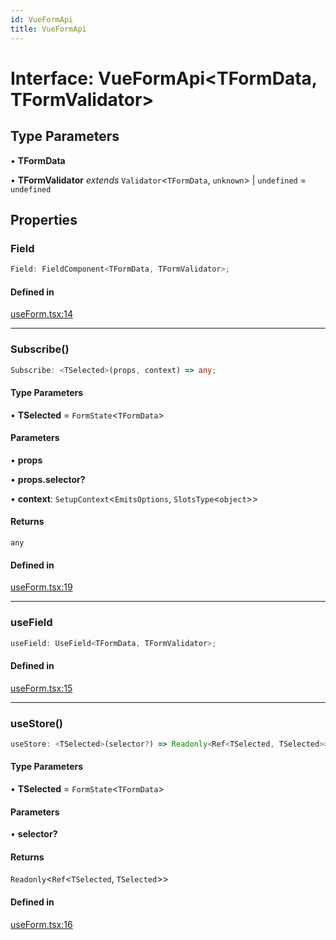 ```yaml
---
id: VueFormApi
title: VueFormApi
---
```


# Interface: VueFormApi\<TFormData, TFormValidator\>

## Type Parameters

• **TFormData**

• **TFormValidator** *extends* `Validator`\<`TFormData`, `unknown`\> \| `undefined` = `undefined`

## Properties

### Field

```ts
Field: FieldComponent<TFormData, TFormValidator>;
```

#### Defined in

[useForm.tsx:14](https://github.com/TanStack/form/blob/main/packages/vue-form/src/useForm.tsx#L14)

***

### Subscribe()

```ts
Subscribe: <TSelected>(props, context) => any;
```

#### Type Parameters

• **TSelected** = `FormState`\<`TFormData`\>

#### Parameters

• **props**

• **props.selector?**

• **context**: `SetupContext`\<`EmitsOptions`, `SlotsType`\<`object`\>\>

#### Returns

`any`

#### Defined in

[useForm.tsx:19](https://github.com/TanStack/form/blob/main/packages/vue-form/src/useForm.tsx#L19)

***

### useField

```ts
useField: UseField<TFormData, TFormValidator>;
```

#### Defined in

[useForm.tsx:15](https://github.com/TanStack/form/blob/main/packages/vue-form/src/useForm.tsx#L15)

***

### useStore()

```ts
useStore: <TSelected>(selector?) => Readonly<Ref<TSelected, TSelected>>;
```

#### Type Parameters

• **TSelected** = `FormState`\<`TFormData`\>

#### Parameters

• **selector?**

#### Returns

`Readonly`\<`Ref`\<`TSelected`, `TSelected`\>\>

#### Defined in

[useForm.tsx:16](https://github.com/TanStack/form/blob/main/packages/vue-form/src/useForm.tsx#L16)
